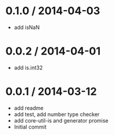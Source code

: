 
0.1.0 / 2014-04-03
==================

  * add isNaN

0.0.2 / 2014-04-01
==================

  * add is.int32

0.0.1 / 2014-03-12
==================

  * add readme
  * add test, add number type checker
  * add core-util-is and generator promise
  * Initial commit
